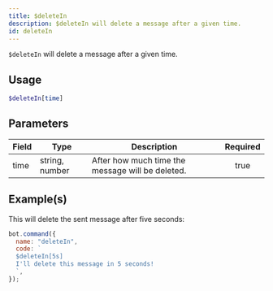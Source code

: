 ```yaml
---
title: $deleteIn
description: $deleteIn will delete a message after a given time.
id: deleteIn
---
```


`$deleteIn` will delete a message after a given time.

## Usage

```php
$deleteIn[time]
```

## Parameters

| Field | Type           | Description                                      | Required |
| ----- | -------------- | ------------------------------------------------ | :------: |
| time  | string, number | After how much time the message will be deleted. |   true   |

## Example(s)

This will delete the sent message after five seconds:

```javascript
bot.command({
  name: "deleteIn",
  code: `
  $deleteIn[5s]
  I'll delete this message in 5 seconds!
  `,
});
```
